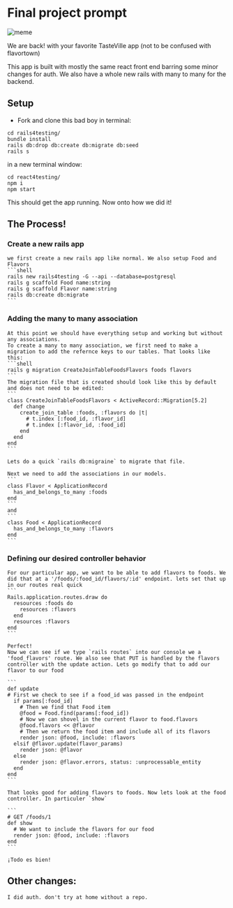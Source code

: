 # Final project prompt

![meme](https://media.giphy.com/media/3o7TKJG8p39T1hJFLO/source.gif)

We are back! with your favorite TasteVille app (not to be confused with flavortown) 

This app is built with mostly the same react front end barring some minor changes for auth.
We also have a whole new rails with many to many for the backend.


## Setup 
  - Fork and clone this bad boy
  in terminal:
  ```shell
  cd rails4testing/
  bundle install
  rails db:drop db:create db:migrate db:seed
  rails s
  ```
  in a new terminal window:
  ```shell
  cd react4testing/
  npm i
  npm start
  ```

  This should get the app running. Now onto how we did it!
  
## The Process!

  ### Create a new rails app
  
    we first create a new rails app like normal. We also setup Food and Flavors
    ```shell
    rails new rails4testing -G --api --database=postgresql
    rails g scaffold Food name:string 
    rails g scaffold Flavor name:string
    rails db:create db:migrate
    ```

  ### Adding the many to many association
    At this point we should have everything setup and working but without any associations.
    To create a many to many association, we first need to make a migration to add the refernce keys to our tables. That looks like this:
    ```shell
    rails g migration CreateJoinTableFoodsFlavors foods flavors
    ```
    The migration file that is created should look like this by default and does not need to be edited:
    ```
    class CreateJoinTableFoodsFlavors < ActiveRecord::Migration[5.2]
      def change
        create_join_table :foods, :flavors do |t|
          # t.index [:food_id, :flavor_id]
          # t.index [:flavor_id, :food_id]
        end
      end
    end
    ```

    Lets do a quick `rails db:migraine` to migrate that file.

    Next we need to add the associations in our models.
    ```
    class Flavor < ApplicationRecord
      has_and_belongs_to_many :foods
    end
    ```
    and
    ```
    class Food < ApplicationRecord
      has_and_belongs_to_many :flavors
    end
    ```

  ### Defining our desired controller behavior
    For our particular app, we want to be able to add flavors to foods. We did that at a '/foods/:food_id/flavors/:id' endpoint. lets set that up in our routes real quick
    ```
    Rails.application.routes.draw do
      resources :foods do
        resources :flavors
      end
      resources :flavors
    end
    ```

    Perfect!
    Now we can see if we type `rails routes` into our console we a 'food_flavors' route. We also see that PUT is handled by the flavors controller with the update action. Lets go modify that to add our flavor to our food

    ```
    def update
    # First we check to see if a food_id was passed in the endpoint
      if params[:food_id]
        # Then we find that Food item
        @food = Food.find(params[:food_id])
        # Now we can shovel in the current flavor to food.flavors
        @food.flavors << @flavor
        # Then we return the food item and include all of its flavors
        render json: @food, include: :flavors
      elsif @flavor.update(flavor_params)
        render json: @flavor
      else
        render json: @flavor.errors, status: :unprocessable_entity
      end
    end
    ```

    That looks good for adding flavors to foods. Now lets look at the food controller. In particuler `show`

    ```
    # GET /foods/1
    def show
      # We want to include the flavors for our food
      render json: @food, include: :flavors
    end
    ```

    ¡Todo es bien!

  ## Other changes:
    I did auth. don't try at home without a repo.
